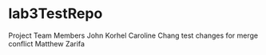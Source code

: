 # lab3TestRepo
Project Team Members
John Korhel
Caroline Chang
test changes for merge conflict
Matthew Zarifa